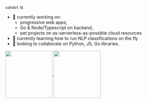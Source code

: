 `vahdet` is

- 🔭 currently working on:
  - progressive web apps,
  - Go & Node/Typescript on backend,
  - pet projects on as-serverless-as-possible cloud resources
- 🌱 currently learning how to run NLP classifications on the fly
- 👯 looking to collaborate on Python, JS, Go libraries.

<a href="https://github.com/anuraghazra/github-readme-stats">
  <img height="150" align="center" src="https://github-readme-stats.vercel.app/api?username=vahdet&show_icons=true&theme=merko" />
</a>
<a href="https://github.com/anuraghazra/convoychat">
  <img height="150" align="center" src="https://github-readme-stats.vercel.app/api/top-langs/?username=vahdet&layout=compact&hide=html&theme=merko" />
</a>

